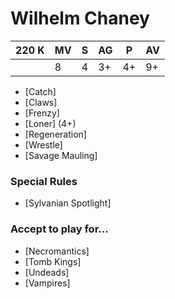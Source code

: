 # Wilhelm Chaney
| 220 K  | MV | S | AG | P | AV |
| --- | --- | --- | --- | --- | --- |
| | 8 | 4 | 3+ | 4+ | 9+ |

* [Catch]
* [Claws]
* [Frenzy]
* [Loner] (4+)
* [Regeneration]
* [Wrestle]
* [Savage Mauling]

### Special Rules
* [Sylvanian Spotlight]

### Accept to play for...
* [Necromantics]
* [Tomb Kings]
* [Undeads]
* [Vampires]

